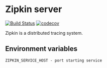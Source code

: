 # Zipkin server

[![Build Status](https://api.travis-ci.org/proshik/zipkin-server.svg?branch=master)](https://travis-ci.org/proshik/zipkin-server)
[![codecov](https://codecov.io/gh/proshik/zipkin-server/branch/master/graph/badge.svg)](https://codecov.io/gh/proshik/zipkin-server)

Zipkin is a distributed tracing system.

## Environment variables

```
ZIPKIN_SERVICE_HOST - port starting service
```
